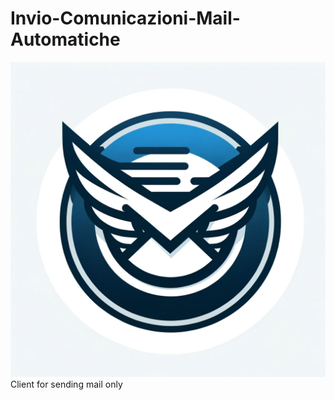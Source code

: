 # Invio-Comunicazioni-Mail-Automatiche
![Automatic Mail Sending](img/InvioMailAutomatico.png)
Client for sending mail only
